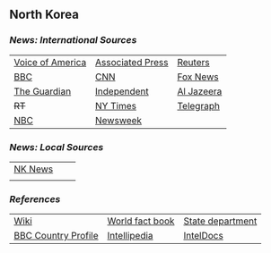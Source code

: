 ## North Korea ##

### _News: International Sources_ ###
|   |   |   |
| --- | --- | --- |
| [Voice of America](https://www.voanews.com/search?search_api_fulltext=North+Korea&type=1&sort_by=publication_time) | [Associated Press](https://apnews.com/NorthKorea) | [Reuters](https://www.reuters.com/news/archive/north-korea) |
| [BBC](https://www.bbc.com/news/topics/cywd23g0gz5t/north-korea) | [CNN](https://www.cnn.com/search/?q=North+Korea&size=10&type=article) | [Fox News](https://www.foxnews.com/category/world/conflicts/north-korea) |
| [The Guardian](https://www.theguardian.com/world/north-korea)  | [Independent](https://www.independent.co.uk/topic/NorthKorea) | [Al Jazeera](https://www.aljazeera.com/topics/country/north-korea.html) |
| ~~RT~~ | [NY Times](https://www.nytimes.com/topic/destination/north-korea?searchResultPosition=0) | [Telegraph](https://www.telegraph.co.uk/north-korea/) |
| [NBC](https://www.nbcnews.com/news/north-korea) | [Newsweek](https://www.newsweek.com/topic/north-korea) |  |

### _News: Local Sources_ ###
|   |   |   |
| --- | --- | --- |
| [NK News](https://www.nknews.org/) |  |  |
|  |  |  |


### _References_ ###
|   |   |   |
| --- | --- | --- |
| [Wiki](https://en.wikipedia.org/wiki/North_Korea) | [World fact book](https://www.cia.gov/library/publications/resources/the-world-factbook/geos/kn.html) | [State department](https://www.state.gov/countries-areas/north-korea/) |
| [BBC Country Profile](https://www.bbc.com/news/world-asia-pacific-15256929) | [Intellipedia](https://intellipedia.intelink.gov/wiki/North_Korea) | [IntelDocs](https://inteldocs.intelink.gov/search/folder?q=North+Korea) |
